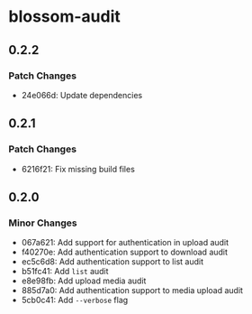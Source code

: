 # blossom-audit

## 0.2.2

### Patch Changes

- 24e066d: Update dependencies

## 0.2.1

### Patch Changes

- 6216f21: Fix missing build files

## 0.2.0

### Minor Changes

- 067a621: Add support for authentication in upload audit
- f40270e: Add authentication support to download audit
- ec5c6d8: Add authentication support to list audit
- b51fc41: Add `list` audit
- e8e98fb: Add upload media audit
- 885d7a0: Add authentication support to media upload audit
- 5cb0c41: Add `--verbose` flag
